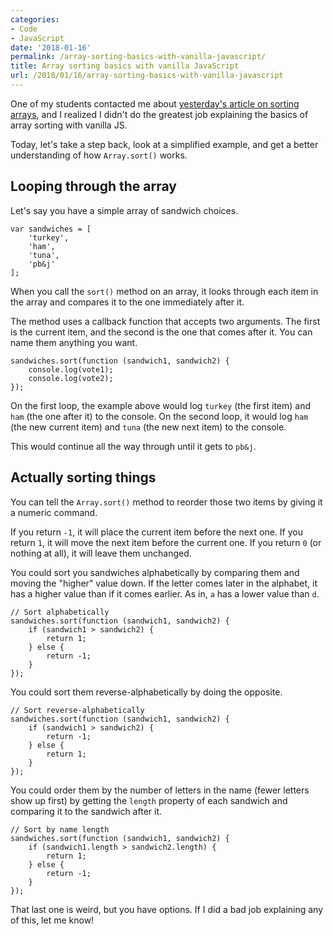 ```yaml
---
categories:
- Code
- JavaScript
date: '2018-01-16'
permalink: /array-sorting-basics-with-vanilla-javascript/
title: Array sorting basics with vanilla JavaScript
url: /2018/01/16/array-sorting-basics-with-vanilla-javascript
---
```


One of my students contacted me about [yesterday's article on sorting arrays](https://gomakethings.com/sorting-an-array-by-multiple-criteria-with-vanilla-javascript/), and I realized I didn't do the greatest job explaining the basics of array sorting with vanilla JS.

Today, let's take a step back, look at a simplified example, and get a better understanding of how `Array.sort()` works.

## Looping through the array

Let's say you have a simple array of sandwich choices.

```lang-js
var sandwiches = [
	'turkey',
	'ham',
	'tuna',
	'pb&j'
];
```

When you call the `sort()` method on an array, it looks through each item in the array and compares it to the one immediately after it.

The method uses a callback function that accepts two arguments. The first is the current item, and the second is the one that comes after it. You can name them anything you want.

```lang-js
sandwiches.sort(function (sandwich1, sandwich2) {
	console.log(vote1);
	console.log(vote2);
});
```

On the first loop, the example above would log `turkey` (the first item) and `ham` (the one after it) to the console. On the second loop, it would log `ham` (the new current item) and `tuna` (the new next item) to the console.

This would continue all the way through until it gets to `pb&j`.

## Actually sorting things

You can tell the `Array.sort()` method to reorder those two items by giving it a numeric command.

If you return `-1`, it will place the current item before the next one. If you return `1`, it will move the next item before the current one. If you return `0` (or nothing at all), it will leave them unchanged.

You could sort you sandwiches alphabetically by comparing them and moving the "higher" value down. If the letter comes later in the alphabet, it has a higher value than if it comes earlier. As in, `a` has a lower value than `d`.

```lang-js
// Sort alphabetically
sandwiches.sort(function (sandwich1, sandwich2) {
	if (sandwich1 > sandwich2) {
		return 1;
	} else {
		return -1;
	}
});
```

You could sort them reverse-alphabetically by doing the opposite.

```lang-js
// Sort reverse-alphabetically
sandwiches.sort(function (sandwich1, sandwich2) {
	if (sandwich1 > sandwich2) {
		return -1;
	} else {
		return 1;
	}
});
```

You could order them by the number of letters in the name (fewer letters show up first) by getting the `length` property of each sandwich and comparing it to the sandwich after it.

```lang-js
// Sort by name length
sandwiches.sort(function (sandwich1, sandwich2) {
	if (sandwich1.length > sandwich2.length) {
		return 1;
	} else {
		return -1;
	}
});
```

That last one is weird, but you have options. If I did a bad job explaining any of this, let me know!